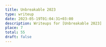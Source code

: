```yaml
---
title: Unbreakable 2023
type: writeup
date: 2023-05-19T01:04:31+03:00
description: Writeups for [Unbreakable 2023]
place: 7
total: 55
draft: false
---
```

